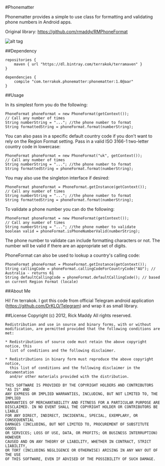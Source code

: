 #Phonematter

Phonematter provides a simple to use class for formatting and validating phone numbers in Android apps.

Original library: https://github.com/rmaddy/RMPhoneFormat

![alt tag](https://i.imgur.com/4nA9Eow.gif)

##Dependency

    repositories {
        maven { url "https://dl.bintray.com/terrakok/terramaven" }
    }
    
    dependencies {
        compile "com.terrakok.phonematter:phonematter:1.0@aar"
    }


##Usage

In its simplest form you do the following:

    PhoneFormat phoneFormat = new PhoneFormat(getContext());
    // Call any number of times
    String numberString = "..."; //the phone number to format
    String formattedString = phoneFormat.format(numberString);

You can also pass in a specific default country code if you don't want to rely on the Region Format setting. Pass in a valid ISO 3166-1 two-letter country code in lowercase:

    PhoneFormat phoneFormat = new PhoneFormat("uk", getContext());
    // Call any number of times
    String numberString = "..."; //the phone number to format
    String formattedString = phoneFormat.format(numberString);

You may also use the singleton interface if desired:

    PhoneFormat phoneFormat = PhoneFormat.getInstance(getContext());
    // Call any number of times
    String numberString = "..."; //the phone number to format
    String formattedString = phoneFormat.format(numberString);

To validate a phone number you can do the following:

    PhoneFormat phoneFormat = new PhoneFormat(getContext());
    // Call any number of times
    String numberString = "..."; //the phone number to validate
    boolean valid = phoneFormat.isPhoneNumberValid(numberString);
    
The phone number to validate can include formatting characters or not. The number will be valid if there are an appropriate set of digits.

PhoneFormat can also be used to lookup a country's calling code:

    PhoneFormat phoneFormat = PhoneFormat.getInstance(getContext());
    String callingCode = phoneFormat.callingCodeForCountryCode("AU"); // Australia - returns 61
    String defaultCallingCode = phoneFormat.defaultCallingCode(); // based on current Region Format (locale)

##About Me

Hi! I'm terrakok. I got this code from official Telegram android application (https://github.com/DrKLO/Telegram) and wrap it as small library.

##License
    Copyright (c) 2012, Rick Maddy
    All rights reserved.

    Redistribution and use in source and binary forms, with or without
    modification, are permitted provided that the following conditions are met:

    * Redistributions of source code must retain the above copyright notice, this
      list of conditions and the following disclaimer.

    * Redistributions in binary form must reproduce the above copyright notice,
      this list of conditions and the following disclaimer in the documentation
      and/or other materials provided with the distribution.

    THIS SOFTWARE IS PROVIDED BY THE COPYRIGHT HOLDERS AND CONTRIBUTORS "AS IS" AND
    ANY EXPRESS OR IMPLIED WARRANTIES, INCLUDING, BUT NOT LIMITED TO, THE IMPLIED
    WARRANTIES OF MERCHANTABILITY AND FITNESS FOR A PARTICULAR PURPOSE ARE
    DISCLAIMED. IN NO EVENT SHALL THE COPYRIGHT HOLDER OR CONTRIBUTORS BE LIABLE
    FOR ANY DIRECT, INDIRECT, INCIDENTAL, SPECIAL, EXEMPLARY, OR CONSEQUENTIAL
    DAMAGES (INCLUDING, BUT NOT LIMITED TO, PROCUREMENT OF SUBSTITUTE GOODS
    OR SERVICES; LOSS OF USE, DATA, OR PROFITS; OR BUSINESS INTERRUPTION) HOWEVER
    CAUSED AND ON ANY THEORY OF LIABILITY, WHETHER IN CONTRACT, STRICT LIABILITY,
    OR TORT (INCLUDING NEGLIGENCE OR OTHERWISE) ARISING IN ANY WAY OUT OF THE USE
    OF THIS SOFTWARE, EVEN IF ADVISED OF THE POSSIBILITY OF SUCH DAMAGE.

